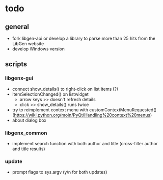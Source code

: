 # todo

## general
- fork libgen-api or develop a library to parse more than 25 hits from the LibGen website
- develop Windows version

## scripts

### libgenx-gui
- connect show_details() to right-click on list items (?)
- itemSelectionChanged() on listwidget
  - arrow keys >> doesn't refresh details
  - click >> show_details() runs twice
- try to reimplement context menu with customContextMenuRequested() (https://wiki.python.org/moin/PyQt/Handling%20context%20menus)
- about dialog box

### libgenx_common
- implement search function with both author and title (cross-filter author and title results)

### update
- prompt flags to sys.argv (y/n for both updates)
